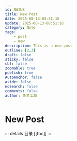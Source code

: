 ```yaml
---
id: NWIUE
title: New Post
date: 2025-08-13-08:51:18
update: 2025-08-13-08:51:18
category: Note
tags: 
    - post
    - new
description: This is a new post
outline: [2,3]
draft: false
sticky: false
cbf: false
zoomable: true
publish: true
AutoAnchor: false
aside: false
noSearch: false 
comments: false
author: 鱼梦江湖
---
```


# New Post

::: details 目录
[[toc]]
:::

